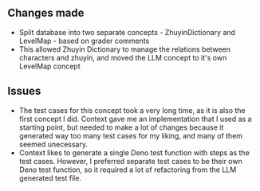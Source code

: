 ## Changes made

- Split database into two separate concepts - ZhuyinDictionary and LevelMap - based on grader comments
- This allowed Zhuyin Dictionary to manage the relations between characters and zhuyin, and moved the LLM concept to it's own LevelMap concept

## Issues

- The test cases for this concept took a very long time, as it is also the first concept I did. Context gave me an implementation that I used as a starting point, but needed to make a lot of changes because it generated way too many test cases for my liking, and many of them seemed unecessary. 
- Context likes to generate a single Deno test function with steps as the test cases. However, I preferred separate test cases to be their own Deno test function, so it required a lot of refactoring from the LLM generated test file.
